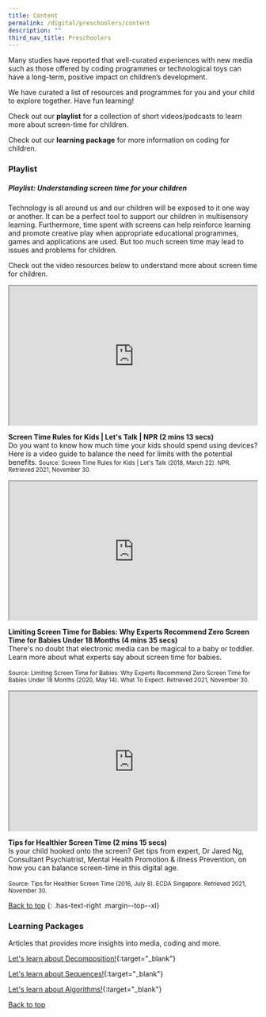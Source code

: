 ```yaml
---
title: Content
permalink: /digital/preschoolers/content
description: ""
third_nav_title: Preschoolers
---
```

<style type="text/css">
/* Links */
.content a { color: #322987; }
.content a:focus,
.content a:hover { color: #28216c; }

/* Button Outline */
.bp-button { padding-left: 1.5rem; padding-right: 1.5rem; }
.bp-button.is-primary-outline { border: 1px solid #322987; color: #322987; background-color: transparent; text-decoration: none; }
.bp-button.is-primary-outline:focus,
.bp-button.is-primary-outline:hover { border: 1px solid #322987; color: #cff2e8; background-color: #322987; text-decoration: none; }

/* Responsive Iframe */
.responsive-iframe { position: absolute; top: 0; left: 0; bottom: 0; right: 0; width: 100%; height: 100%; }
.responsive-iframe-container { position: relative; overflow: hidden; width: 100%; }
.responsive-iframe-container.ratio-16by9 { padding-top: 56.25%; }
.responsive-iframe-container.ratio-4by3 { padding-top: 75%; }
.responsive-iframe-container.ratio-3by2 { padding-top: 66.66%; }
.responsive-iframe-container.ratio-1by1 { padding-top: 100%; }
	
/* Click Box */
.clickbox { display: block; position: relative; width: 100%; padding-bottom: 56.25%; background-color: transparent; }
.clickbox span { padding: .5rem; }
.clickbox a { position: absolute; display: flex; width: 100%; height: 100%; align-items: center; justify-content: center; font-size: 1.25rem; text-align: center; text-decoration: none; text-transform: uppercase; }
.clickbox a:focus,
.clickbox a:hover { text-decoration: none; }

/* Indigo Sky */
.clickbox.is-sky-indigo { background-color: #cff2e8; color: #322987; }
.clickbox.is-sky-indigo a { color: #322987; }
.clickbox.is-sky-indigo a:focus,
.clickbox.is-sky-indigo a:hover { background-color: #322987; color: #cff2e8; }

</style>

Many studies have reported that well-curated experiences with new media such as those offered by coding programmes or technological toys can have a long-term, positive impact on children’s development. 

We have curated a list of resources and programmes for you and your child to explore together. Have fun learning!

Check out our **playlist** for a collection of short videos/podcasts to learn more about screen-time for children. 

Check out our **learning package** for more information on coding for children.


<h3><b>Playlist</b></h3>

<h5 id="screen-time" class="margin--bottom--lg"><b>Playlist: Understanding screen time for your children</b></h5>

Technology is all around us and our children will be exposed to it one way or another.  It can be a perfect tool to support our children in multisensory learning.  Furthermore, time spent with screens can help reinforce learning and promote creative play when appropriate educational programmes, games and applications are used.  But too much screen time may lead to issues and problems for children.  

Check out the video resources below to understand more about screen time for children.<br>

<div class="row is-multiline margin--bottom--lg">
  <div class="col is-two-fifths">
    <div class="responsive-iframe-container ratio-16by9">
     <iframe src=" https://www.youtube.com/embed/wtbdqIds_3c" class="responsive-iframe"></iframe>
    </div>
  </div>
  <div class="col is-three-fifths">
    <p><b>Screen Time Rules for Kids | Let's Talk | NPR  (2 mins 13 secs)</b><br>
Do you want to know how much time your kids should spend using devices? Here is a video guide to balance the need for limits with the potential benefits. 
<small>Source: Screen Time Rules for Kids | Let's Talk (2018, March 22). NPR. Retrieved 2021, November 30.</small></p>
  </div>
</div>

<div class="row is-multiline margin--bottom--lg">
  <div class="col is-two-fifths">
    <div class="responsive-iframe-container ratio-16by9">
     <iframe src=" https://www.youtube.com/embed/9-u9vGafcFs" class="responsive-iframe"></iframe>
    </div>
  </div>
  <div class="col is-three-fifths">
  <p><b> Limiting Screen Time for Babies: Why Experts Recommend Zero Screen Time for Babies Under 18 Months (4 mins 35 secs)</b><br>
There's no doubt that electronic media can be magical to a baby or toddler. Learn more about what experts say about screen time for babies.<br><br>
<small> Source: Limiting Screen Time for Babies: Why Experts Recommend Zero Screen Time for Babies Under 18 Months (2020, May 14). What To Expect. Retrieved 2021, November 30.</small></p>
  </div>
</div>

<div class="row is-multiline margin--bottom--lg">
  <div class="col is-two-fifths">
    <div class="responsive-iframe-container ratio-16by9">
     <iframe src=" https://www.youtube.com/embed/1RUM5mM2MZw" class="responsive-iframe"></iframe>
    </div>
  </div>
  <div class="col is-three-fifths">
  <p><b>Tips for Healthier Screen Time (2 mins 15 secs)</b><br>
Is your child hooked onto the screen? Get tips from expert, Dr Jared Ng, Consultant Psychiatrist, Mental Health Promotion & illness Prevention, on how you can balance screen-time in this digital age.<br><br>
<small> Source: Tips for Healthier Screen Time (2016, July 8). ECDA Singapore. Retrieved 2021, November 30.</small></p>
  </div>
</div>

[Back to top](#main-content)
{: .has-text-right .margin--top--xl}

<h3 class="margin--bottom--lg" id="lp-presch-digi"><b>Learning Packages</b></h3>
Articles that provides more insights into media, coding and more.

[Let's learn about Decomposition!](/files/Digital_Decomposition_Package_Early%20Read.pdf){:target="_blank"}

[Let's learn about Sequences!](/files/Digital_Sequences_Package_%20Early%20Read.pdf){:target="_blank"}

[Let's learn about Algorithms!](/files/DIgital_Algoritms_Package_Early%20Read.pdf){:target="_blank"}

<p class="has-text-right margin--top--xl"><a href="#main-content">Back to top</a></p>